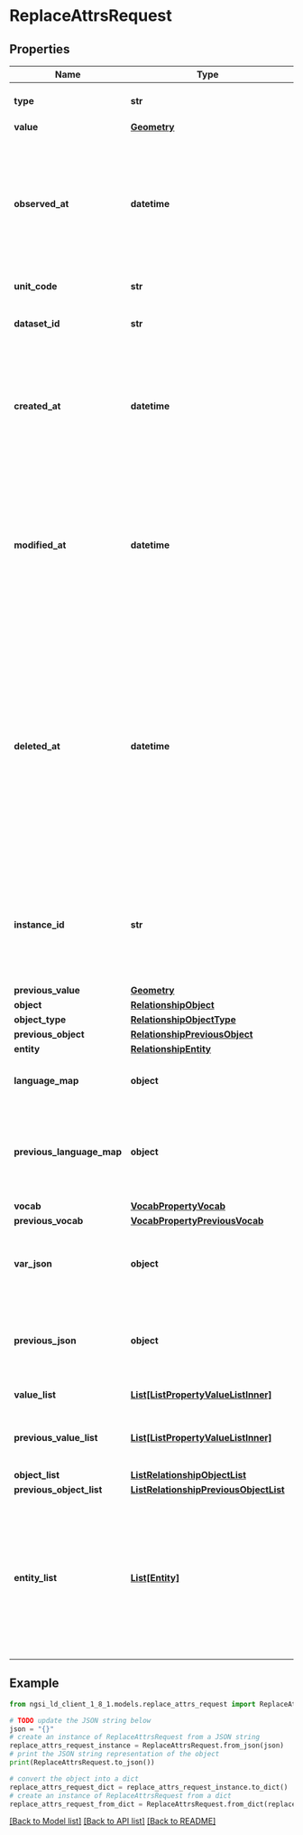 # ReplaceAttrsRequest


## Properties

Name | Type | Description | Notes
------------ | ------------- | ------------- | -------------
**type** | **str** | Node type.  | [optional] [default to 'Property']
**value** | [**Geometry**](Geometry.md) |  | [optional] 
**observed_at** | **datetime** | It is defined as the temporal Property at which a certain Property or Relationship became valid or was observed. For example, a temperature Value was measured by the sensor at this point in time.  | [optional] 
**unit_code** | **str** | Property Value&#39;s unit code.  | [optional] 
**dataset_id** | **str** | It allows identifying a set or group of target relationship objects.  | [optional] 
**created_at** | **datetime** | It is defined as the temporal Property at which the Entity, Property or Relationship was entered into an NGSI-LD system.  Entity creation timestamp. See clause 4.8.  | [optional] 
**modified_at** | **datetime** | It is defined as the temporal Property at which the Entity, Property or Relationship was last modified in an NGSI-LD system, e.g. in order to correct a previously entered incorrect value.  Entity last modification timestamp. See clause 4.8.  | [optional] 
**deleted_at** | **datetime** | It is defined as the temporal Property at which the Entity, Property or Relationship was deleted from an NGSI-LD system.  Entity deletion timestamp. See clause 4.8. It is only used in notifications reporting deletions and in the Temporal Representation of Entities (clause 4.5.6), Properties (clause 4.5.7), Relationships (clause 4.5.8) and LanguageProperties (clause 5.2.32).  | [optional] 
**instance_id** | **str** | A URI uniquely identifying a ListRelationship instance as mandated by clause 4.5.8. System generated. Only used in temporal representation of ListRelationships.  | [optional] [readonly] 
**previous_value** | [**Geometry**](Geometry.md) |  | [optional] 
**object** | [**RelationshipObject**](RelationshipObject.md) |  | [optional] 
**object_type** | [**RelationshipObjectType**](RelationshipObjectType.md) |  | [optional] 
**previous_object** | [**RelationshipPreviousObject**](RelationshipPreviousObject.md) |  | [optional] 
**entity** | [**RelationshipEntity**](RelationshipEntity.md) |  | [optional] 
**language_map** | **object** | String Property Values defined in multiple natural languages.  | [optional] 
**previous_language_map** | **object** | Previous LanguageProperty&#39;s languageMap. Only used in notifications, if the showChanges  option is explicitly requested.  | [optional] [readonly] 
**vocab** | [**VocabPropertyVocab**](VocabPropertyVocab.md) |  | [optional] 
**previous_vocab** | [**VocabPropertyPreviousVocab**](VocabPropertyPreviousVocab.md) |  | [optional] 
**var_json** | **object** | Raw unexpandable JSON which shall not be interpreted as JSON-LD using the supplied @context.  | [optional] 
**previous_json** | **object** | Previous JsonProperty&#39;s json. Only used in notifications, if the showChanges  option is explicitly requested.  | [optional] [readonly] 
**value_list** | [**List[ListPropertyValueListInner]**](ListPropertyValueListInner.md) | Ordered array of Property Values.  | [optional] 
**previous_value_list** | [**List[ListPropertyValueListInner]**](ListPropertyValueListInner.md) | Ordered array of Property Values. See NGSI-LD Value definition in clause 3.1  | [optional] [readonly] 
**object_list** | [**ListRelationshipObjectList**](ListRelationshipObjectList.md) |  | [optional] 
**previous_object_list** | [**ListRelationshipPreviousObjectList**](ListRelationshipPreviousObjectList.md) |  | [optional] 
**entity_list** | [**List[Entity]**](Entity.md) | An array of inline Entity obtained by Linked Entity Retrieval, corresponding  to the ListRelationship&#39;s target object. See clause 4.5.23.2. Only used in  Linked Entity Retrieval, if the join&#x3D;inline option is explicitly requested.  | [optional] [readonly] 

## Example

```python
from ngsi_ld_client_1_8_1.models.replace_attrs_request import ReplaceAttrsRequest

# TODO update the JSON string below
json = "{}"
# create an instance of ReplaceAttrsRequest from a JSON string
replace_attrs_request_instance = ReplaceAttrsRequest.from_json(json)
# print the JSON string representation of the object
print(ReplaceAttrsRequest.to_json())

# convert the object into a dict
replace_attrs_request_dict = replace_attrs_request_instance.to_dict()
# create an instance of ReplaceAttrsRequest from a dict
replace_attrs_request_from_dict = ReplaceAttrsRequest.from_dict(replace_attrs_request_dict)
```
[[Back to Model list]](../README.md#documentation-for-models) [[Back to API list]](../README.md#documentation-for-api-endpoints) [[Back to README]](../README.md)


